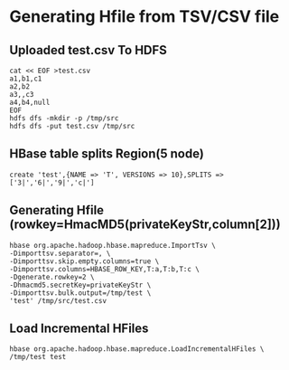 # Generating Hfile from TSV/CSV file

## Uploaded test.csv To HDFS
```
cat << EOF >test.csv 
a1,b1,c1
a2,b2
a3,,c3
a4,b4,null
EOF
hdfs dfs -mkdir -p /tmp/src
hdfs dfs -put test.csv /tmp/src
```
## HBase table splits Region(5 node)
```
create 'test',{NAME => 'T', VERSIONS => 10},SPLITS => ['3|','6|','9|','c|']  
```

## Generating Hfile (rowkey=HmacMD5(privateKeyStr,column[2]))
```
hbase org.apache.hadoop.hbase.mapreduce.ImportTsv \
-Dimporttsv.separator=, \
-Dimporttsv.skip.empty.columns=true \
-Dimporttsv.columns=HBASE_ROW_KEY,T:a,T:b,T:c \
-Dgenerate.rowkey=2 \
-Dhmacmd5.secretKey=privateKeyStr \
-Dimporttsv.bulk.output=/tmp/test \
'test' /tmp/src/test.csv
```

## Load Incremental HFiles
```
hbase org.apache.hadoop.hbase.mapreduce.LoadIncrementalHFiles \
/tmp/test test
```